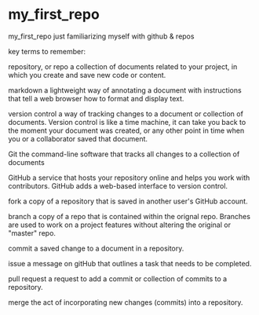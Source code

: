 # my_first_repo
my_first_repo
just familiarizing myself with github & repos


key terms to remember:

repository, or repo
a collection of documents related to your project, in which you create and save new code or content.

markdown
a lightweight way of annotating a document with instructions that tell a web browser how to format and display text.

version control
a way of tracking changes to a document or collection of documents. Version control is like a time machine, it can take you back to the moment your document was created, or any other point in time when you or a collaborator saved that document.

Git
the command-line software that tracks all changes to a collection of documents

GitHub
a service that hosts your repository online and helps you work with contributors. GitHub adds a web-based interface to version control.

fork
a copy of a repository that is saved in another user's GitHub account.

branch
a copy of a repo that is contained within the orignal repo. Branches are used to work on a project features without altering the original or "master" repo.

commit
a saved change to a document in a repository.

issue
a message on gitHub that outlines a task that needs to be completed.

pull request
a request to add a commit or collection of commits to a repository.

merge
the act of incorporating new changes (commits) into a repository.
